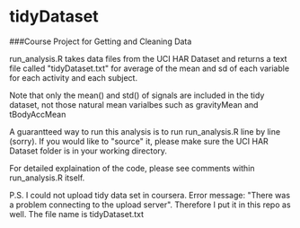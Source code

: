 # tidyDataset
###Course Project for Getting and Cleaning Data


run_analysis.R takes data files from the UCI HAR Dataset and returns a text file called "tidyDataset.txt" for average of the mean and sd of each variable for each activity and each subject.

Note that only the mean() and std() of signals are included in the tidy dataset, not those natural mean varialbes such as gravityMean and tBodyAccMean

A guarantteed  way to run this analysis is to run run_analysis.R line by line (sorry). If you would like to "source" it, please make sure the UCI HAR Dataset folder is in your working directory. 

For detailed explaination of the code, please see comments within run_analysis.R itself.

P.S. I could not upload tidy data set in coursera. Error message: "There was a problem connecting to the upload server". Therefore I put it in this repo as well. The file name is tidyDataset.txt